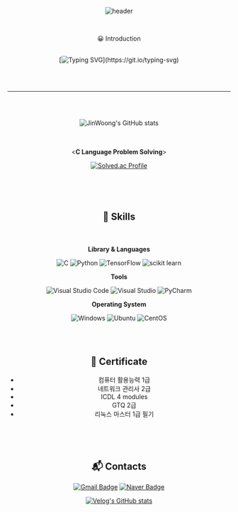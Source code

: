 <div align=center>

![header](https://capsule-render.vercel.app/api?type=Cylinder&color=auto&height=100&section=header&text=Hello,%20I'm%20Kim%20Jin%20Woong&fontSize=50)

<br/>

😀 Introduction
<br/><br/>

[![Typing SVG](https://readme-typing-svg.demolab.com?font=Fira+Code&weight=500&duration=10000&pause=3000&multiline=true&width=770&height=100&lines=I+am+currently+majoring+in+cyber+security+at+Hansung+University+;I+am+interested+in+IoT+security.)](https://git.io/typing-svg)

<br/><br/>


---

<br/><br/>



![JinWoong's GitHub stats](https://github-readme-stats.vercel.app/api?username=KJirung&show_icons=true&theme=merko)

<br/><br/>
<**C Language Problem Solving**>

[![Solved.ac Profile](http://mazassumnida.wtf/api/v2/generate_badge?boj=dnddl9456)](https://solved.ac/dnddl9456/)

<br/><br/><br/>

## 💪 Skills 

<br/><br/>
**Library & Languages**


![C](https://img.shields.io/badge/C-A8B9CC.svg?&style=for-the-badge&logo=C&logoColor=white)
![Python](https://img.shields.io/badge/Python-3776AB.svg?&style=for-the-badge&logo=Python&logoColor=white)
![TensorFlow](https://img.shields.io/badge/TensorFlow-FF6F00.svg?&style=for-the-badge&logo=Tensorflow&logoColor=white)
![scikit learn](https://img.shields.io/badge/scikit-learn-F7931E.svg?&style=for-the-badge&logo=scikit%20learn&logoColor=white)



**Tools**

![Visual Studio Code](https://img.shields.io/badge/Visual%20Studio%20Code-007ACC.svg?&style=for-the-badge&logo=Visual%20Studio%20Code&logoColor=white)
![Visual Studio](https://img.shields.io/badge/Visual%20Studio-5C2D91.svg?&style=for-the-badge&logo=Visual%20Studio&logoColor=white)
![PyCharm](https://img.shields.io/badge/PyCharm-000000.svg?&style=for-the-badge&logo=PyCharm&logoColor=white)


**Operating System**

![Windows](https://img.shields.io/badge/Windows-0078D4.svg?&style=for-the-badge&logo=Windows&logoColor=white)
![Ubuntu](https://img.shields.io/badge/Ubuntu-E95420.svg?&style=for-the-badge&logo=Ubuntu&logoColor=white)
![CentOS](https://img.shields.io/badge/CentOS-262577.svg?&style=for-the-badge&logo=CentOS&logoColor=white)

<br/><br/>

## 📑 Certificate

- 컴퓨터 활용능력 1급
- 네트워크 관리사 2급
- ICDL 4 modules
- GTQ 2급
- 리눅스 마스터 1급 필기

<br/><br/><br/>

## :mailbox_with_mail: Contacts
[![Gmail Badge](https://img.shields.io/badge/Gmail-d14836?style=flat-square&logo=Gmail&logoColor=white&link=mailto:jukpa0610@gmail.com)](mailto:jukpa0610@gmail.com)
[![Naver Badge](https://img.shields.io/badge/Naver-03C75A?style=flat-square&logo=Naver&logoColor=white&link=mailto:dnddl9456@naver.com)](mailto:dnddl9456@naver.com)

[![Velog's GitHub stats](https://velog-readme-stats.vercel.app/api/badge?name=JinWoong)](https://velog.io/@dnddl9456)

</div>

